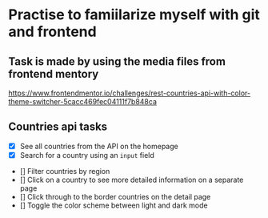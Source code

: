 # Practise to famiilarize myself with git and frontend

## Task is made by using the media files from frontend mentory

https://www.frontendmentor.io/challenges/rest-countries-api-with-color-theme-switcher-5cacc469fec04111f7b848ca

## Countries api tasks

- [x] See all countries from the API on the homepage
- [x] Search for a country using an `input` field
- [] Filter countries by region
- [] Click on a country to see more detailed information on a separate page
- [] Click through to the border countries on the detail page
- [] Toggle the color scheme between light and dark mode
